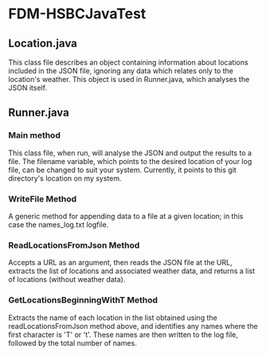 # FDM-HSBCJavaTest

## Location.java

This class file describes an object containing information about locations included in the JSON file, ignoring any data which relates only to the location's weather. This object is used in Runner.java, which analyses the JSON itself.

## Runner.java

### Main method

This class file, when run, will analyse the JSON and output the results to a file. The filename variable, which points to the desired location of your log file, can be changed to suit your system. Currently, it points to this git directory's location on my system.

### WriteFile Method

A generic method for appending data to a file at a given location; in this case the names_log.txt logfile.

### ReadLocationsFromJson Method

Accepts a URL as an argument, then reads the JSON file at the URL, extracts the list of locations and associated weather data, and returns a list of locations (without weather data).

### GetLocationsBeginningWithT Method

Extracts the name of each location in the list obtained using the readLocationsFromJson method above, and identifies any names where the first character is 'T' or 't'. These names are then written to the log file, followed by the total number of names.
